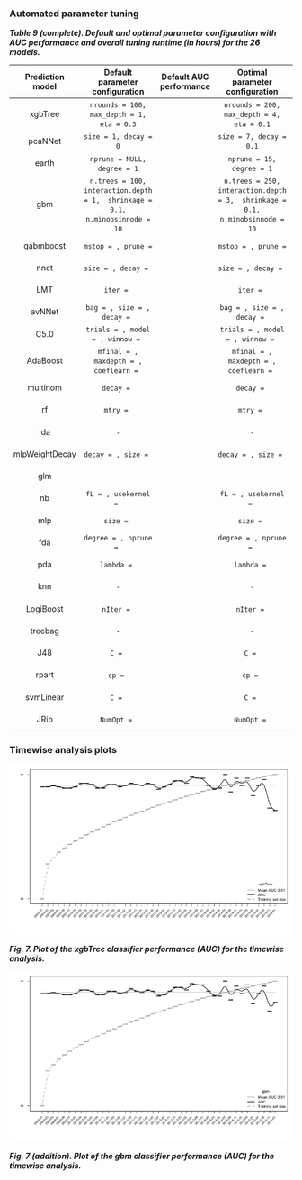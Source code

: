 
### Automated parameter tuning

***Table 9 (complete). Default and optimal parameter configuration with AUC performance and overall tuning runtime (in hours) for the 26 models.***

| Prediction model |                        Default parameter configuration                        | Default AUC  performance |                        Optimal parameter  configuration                       | Optimal AUC  performance | Tuning runtime |
|:----------------:|:-----------------------------------------------------------------------------:|:------------------------:|:-----------------------------------------------------------------------------:|:------------------------:|:--------------:|
|      xgbTree     | `nrounds = 100,  max_depth = 1,  eta = 0.3`                                   |                          | `nrounds = 200,  max_depth = 4,  eta = 0.1`                                   |            .94           |     06h 47m    |
|      pcaNNet     | `size = 1, decay = 0`                                                         |                          | `size = 7, decay = 0.1`                                                       |            .93           |     02h 20m    |
|       earth      | `nprune = NULL, degree = 1`                                                   |                          | `nprune = 15, degree = 1`                                                     |            .93           |     03h 53m    |
|        gbm       | `n.trees = 100, interaction.depth = 1,  shrinkage = 0.1, n.minobsinnode = 10` |                          | `n.trees = 250, interaction.depth = 3,  shrinkage = 0.1, n.minobsinnode = 10` |            .94           |     08h 44m    |
|     gabmboost    | `mstop = , prune = `                                                          |                          | `mstop = , prune = `                                                          | .88                      |     02h 06m    |
|       nnet       | `size = , decay = `                                                           |                          | `size = , decay = `                                                           | .83                      |     25h 10m    |
|        LMT       | `iter = `                                                                     |                          | `iter = `                                                                     | .84                      |     75h 54m    |
|      avNNet      | `bag = , size = , decay = `                                                   |                          | `bag = , size = , decay = `                                                   | .83                      |     11h 15m    |
|       C5.0       | `trials = , model = , winnow = `                                              |                          | `trials = , model = , winnow = `                                              | .83                      |     07h 05m    |
|     AdaBoost     | `mfinal = , maxdepth = , coeflearn = `                                        |                          | `mfinal = , maxdepth = , coeflearn = `                                        | .82                      |    114h 48m    |
|     multinom     | `decay = `                                                                    |                          | `decay = `                                                                    | .84                      |     01h 05m    |
|        rf        | `mtry = `                                                                     |                          | `mtry = `                                                                     | .84                      |     73h 24m    |
|        lda       | `-`                                                                           |                          | `-`                                                                           | .84                      |     00h 06m    |
|  mlpWeightDecay  | `decay = , size = `                                                           |                          | `decay = , size = `                                                           | .84                      |     85h 18m    |
|        glm       | `-`                                                                           |                          | `-`                                                                           | .81                      |     00h 08m    |
|        nb        | `fL = , usekernel = `                                                         |                          | `fL = , usekernel = `                                                         | .81                      |     00h 53m    |
|        mlp       | `size = `                                                                     |                          | `size = `                                                                     | .80                      |     44h 12m    |
|        fda       | `degree = , nprune = `                                                        |                          | `degree = , nprune = `                                                        | .81                      |     01h 34m    |
|        pda       | `lambda = `                                                                   |                          | `lambda = `                                                                   | .80                      |     00h 29m    |
|        knn       | `-`                                                                           |                          | `-`                                                                           | .78                      |     125h 28m   |
|     LogiBoost    | `nIter = `                                                                    |                          | `nIter = `                                                                    | .75                      |     00h 21m    |
|      treebag     | `-`                                                                           |                          | `-`                                                                           | .79                      |     06h 07m    |
|        J48       | `C = `                                                                        |                          | `C = `                                                                        | .73                      |     01h 30m    |
|       rpart      | `cp = `                                                                       |                          | `cp = `                                                                       | .73                      |     00h 12m    |
|     svmLinear    | `C = `                                                                        |                          | `C = `                                                                        | .67                      |     15h 34m    |
|       JRip       | `NumOpt = `                                                                   |                          | `NumOpt = `                                                                   | .67                      |     06h 50m    |


### Timewise analysis plots
![xgbtree plot](./xgbTree_auc_plot.tiff)

***Fig. 7. Plot of the xgbTree classifier performance (AUC) for the timewise analysis.***

![gbm plot](./gbm_auc_plot.tiff)

***Fig. 7 (addition). Plot of the gbm classifier performance (AUC) for the timewise analysis.***
